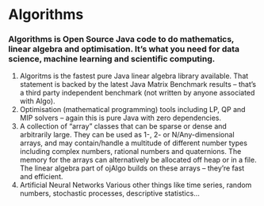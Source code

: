 # Algorithms 

### Algorithms is Open Source Java code to do mathematics, linear algebra and optimisation. It’s what you need for data science, machine learning and scientific computing.

1. Algoritms is the fastest pure Java linear algebra library available. That statement is backed by the latest Java Matrix Benchmark results 
– that’s a third party independent benchmark (not written by anyone associated with Algo). 
2. Optimisation (mathematical programming) tools including LP, QP and MIP solvers – again this is pure Java with zero dependencies.
3. A collection of “array” classes that can be sparse or dense and arbitrarily large. They can be used as 1-, 
2- or N/Any-dimensional arrays, and may contain/handle a multitude of different number types including complex numbers, 
rational numbers and quaternions. The memory for the arrays can alternatively be allocated off heap or in a file. The linear algebra 
part of ojAlgo builds on these arrays – they’re fast and efficient.
4. Artificial Neural Networks Various other things like time series, random numbers, stochastic processes, descriptive statistics…
